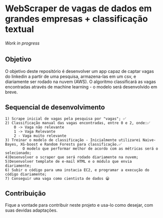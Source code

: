 # WebScraper de vagas de dados em grandes empresas + classificação textual 


###### Work in progress

## Objetivo

O objetivo deste repositório é desenvolver um app capaz de captar vagas do linkedin a partir de uma pesquisa, armazena-las em um csv, e diariamente ser rodado na nuvem (AWS). 
O algoritmo classificará as vagas encontradas através de machine learning - o modelo será desenvolvido em breve. 

## Sequencial de desenvolvimento
    1) Scrape inicial de vagas pela pesquisa por "vagas"; ✅
    2) Classificação manual das vagas encontradas, entre 0 e 2, onde:✅
        0 -> Vaga não relevante
        1 -> Vaga Relevante
        2 - Vaga muito relevante
    3) Treinar o modelo de classificação - Inicialmente utilizarei Naive-Bayes, XG-boost e Random Forests para classificação.✅ 
            O modelo que performar melhor de acordo com as métricas será o selecionado;
    4)Desenvolver o scraper que será rodado diariamente na nuvem;
    5)Desenvolver template de e-mail HTML e o módulo que envia diariamente;
    6) Subir o código para uma instacia EC2, e programar a execução do código diariamente;
    7) Conseguir uma vaga como cientista de dados 😀
## Contribuição
Fique a vontade para contribuir neste projeto e usa-lo como desejar, com suas devidas adaptações.
